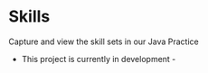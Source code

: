 Skills
======

Capture and view the skill sets in our Java Practice

- This project is currently in development -